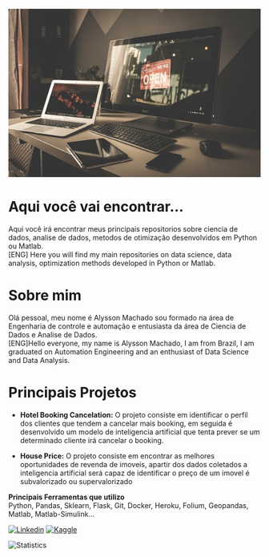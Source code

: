 
[![Image](https://github.com/alyssonvidal/alyssonvidal/blob/main/image.jpg)](https://www.github.com/alyssonvidal/)

# Aqui você vai encontrar...

Aqui você irá encontrar meus principais repositorios sobre ciencia de dados, analise de dados, metodos de otimização desenvolvidos em Python ou Matlab.<br>
[ENG] Here you will find my main repositories on data science, data analysis, optimization methods developed in Python or Matlab.

# Sobre mim

Olá pessoal, meu nome é Alysson Machado sou formado na área de Engenharia de controle e automação e entusiasta da área de Ciencia de Dados e Analise de Dados.<br>
[ENG]Hello everyone, my name is Alysson Machado, I am from Brazil, I am graduated on Automation Engineering and an enthusiast of Data Science and Data Analysis.

# Principais Projetos

* **Hotel Booking Cancelation:**
  O projeto consiste em identificar o perfil dos clientes que tendem a cancelar mais booking, em seguida é desenvolvido um modelo de inteligencia artificial que tenta prever se um determinado cliente irá cancelar o booking.
  
* **House Price:**
 O projeto consiste em encontrar as melhores oportunidades de revenda de imoveis, apartir dos dados coletados a inteligencia artificial será capaz de identificar o preço de um imovel é subvalorizado ou supervalorizado

**Principais Ferramentas que utilizo**<br>
Python, Pandas, Sklearn, Flask, Git, Docker, Heroku, Folium, Geopandas, Matlab, Matlab-Simulink...

[![Linkedin](https://img.shields.io/badge/LinkedIn-0077B5?style=for-the-badge&logo=linkedin&logoColor=white)](https://www.linkedin.com/in/alyssonmach/)
[![Kaggle](https://img.shields.io/badge/Kaggle-20BEFF?style=for-the-badge&logo=Kaggle&logoColor=white)](https://www.kaggle.com/alyssonvidal/)




![Statistics](https://github-readme-stats.vercel.app/api?username=alyssonvidal&count_private=true)










